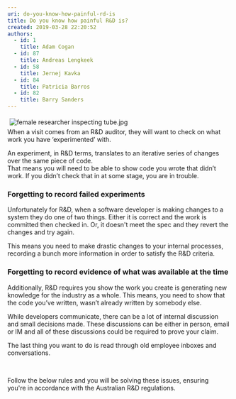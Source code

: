 ```yaml
---
uri: do-you-know-how-painful-rd-is
title: Do you know how painful R&D is?
created: 2019-03-28 22:20:52
authors:
  - id: 1
    title: Adam Cogan
  - id: 87
    title: Andreas Lengkeek
  - id: 58
    title: Jernej Kavka
  - id: 84
    title: Patricia Barros
  - id: 82
    title: Barry Sanders
---
```





<span class='intro'> <p class="ssw15-rteElement-P">​<img src="/SiteAssets/do-you-know-how-painful-r-d-is/female%20researcher%20inspecting%20tube.jpg" alt="female researcher inspecting tube.jpg" style="margin&#58;5px;" /><br>When a visit comes from an R&amp;D auditor, they will want to check on what work you have ‘experimented’ with.<br></p><p class="ssw15-rteElement-P">An experiment, in R&amp;D terms, translates to an iterative series of changes over the same piece of code.​<br>That means you will need to be able to show code you wrote that didn’t work. If you didn’t check that in at some stage, you are in trouble.<br></p><h3 class="ssw15-rteElement-H3">Forgetting to record failed experiments<br></h3><p class="ssw15-rteElement-P">Unfortunately for R&amp;D, when a software developer is making changes to a system they do one of two things. Either it is correct and the work is committed then checked in. Or, it doesn't meet the spec and they revert the changes and try again.</p><p class="ssw15-rteElement-P">This means you need to make drastic changes to your internal processes, recording a bunch more information in order to satisfy the R&amp;D criteria.<br></p><h3 class="ssw15-rteElement-H3">Forgetting to record evidence of what was available at the time</h3><p class="ssw15-rteElement-P">​Additionally, R&amp;D requires you show the work you create is generating new knowledge for the industry as a whole. This means, you need to show that the code you’ve written, wasn’t already written by somebody else.<br></p><p class="ssw15-rteElement-P">While developers communicate, there can be a lot of internal discussion and small decisions made. These discussions can be either in person, email or IM and all of these discussions could be required to prove your claim​.<br></p><p class="ssw15-rteElement-P">The last thing you want to do is read through old employee inboxes and conversations.​​<br></p><p class="ssw15-rteElement-P"><br></p><p class="ssw15-rteElement-P">Follow the below rules and you will be solving these issues, ensuring you're&#160;in accordance with the&#160;Australian R&amp;D regulations.<br><br></p><p class="ssw15-rteElement-P"></p> </span>




